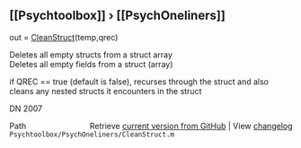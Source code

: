 ## [[Psychtoolbox]] &#8250; [[PsychOneliners]]

out = [CleanStruct](CleanStruct)(temp,qrec)  
  
Deletes all empty structs from a struct array  
Deletes all empty fields from a struct (array)  
  
if QREC == true (default is false), recurses through the struct and also  
cleans any nested structs it encounters in the struct  
  
DN    2007  




<div class="code_header" style="text-align:right;">
  <span style="float:left;">Path&nbsp;&nbsp;</span> <span class="counter">Retrieve <a href=
  "https://raw.github.com/Psychtoolbox-3/Psychtoolbox-3/beta/Psychtoolbox/PsychOneliners/CleanStruct.m">current version from GitHub</a> | View <a href=
  "https://github.com/Psychtoolbox-3/Psychtoolbox-3/commits/beta/Psychtoolbox/PsychOneliners/CleanStruct.m">changelog</a></span>
</div>
<div class="code">
  <code>Psychtoolbox/PsychOneliners/CleanStruct.m</code>
</div>

